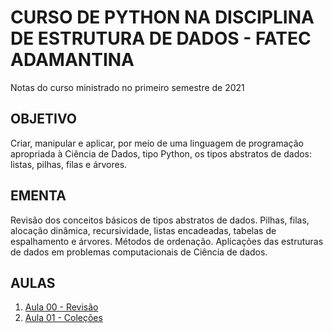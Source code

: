 # CURSO DE PYTHON  NA DISCIPLINA DE ESTRUTURA DE DADOS - FATEC ADAMANTINA

Notas do curso ministrado no primeiro semestre de 2021

## OBJETIVO

Criar, manipular e aplicar, por meio de uma linguagem de programação apropriada à Ciência de Dados, tipo Python, os tipos abstratos de dados: listas, pilhas, filas e árvores.

## EMENTA

Revisão dos conceitos básicos de tipos abstratos de dados. Pilhas, filas, alocação dinâmica, recursividade, listas encadeadas, tabelas de espalhamento e árvores. Métodos de ordenação. Aplicações das estruturas de dados em problemas computacionais de Ciência de dados.

## AULAS

1. [Aula 00 - Revisão](aula_00.md)
1. [Aula 01 - Coleções](aula_01.md)